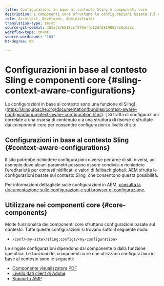 ```yaml
---
title: Configurazioni in base al contesto Sling e componenti core
description: I componenti core sfruttano le configurazioni basate sul contesto Sling per alcune funzioni
role: Architect, Developer, Administrator
translation-type: tm+mt
source-git-commit: d01a7576518ccf9f0effd12dfd8198854c6cd55c
workflow-type: tm+mt
source-wordcount: '203'
ht-degree: 0%

---
```



# Configurazioni in base al contesto Sling e componenti core {#sling-context-aware-configurations}

Le configurazioni in base al contesto sono una funzione di Sling](https://sling.apache.org/documentation/bundles/context-aware-configuration/context-aware-configuration.html). [ Si tratta di configurazioni correlate a una risorsa di contenuto o a una struttura di risorse e sfruttate dai componenti core per consentire configurazioni a livello di sito.

## Configurazioni in base al contesto Sling {#context-aware-configurations}

Il sito potrebbe richiedere configurazioni diverse per aree di siti diversi, ad esempio dove alcuni parametri possono essere condivisi e richiedere l’ereditarietà per contesti nidificati e valori di fallback globali. AEM sfrutta le configurazioni basate sul contesto Sling, che consentono questa possibilità.

Per informazioni dettagliate sulle configurazioni in AEM, [consulta la documentazione sulle configurazioni e sul browser di configurazione.](https://docs.adobe.com/content/help/en/experience-manager-cloud-service/implementing/developing/configurations.html)

## Utilizzare nei componenti core {#core-components}

Molte funzionalità dei componenti core sfruttano configurazioni basate sul contesto. Tutte queste configurazioni si trovano sotto il seguente nodo:

* `/conf/<my-site>/sling:configs/<my-configuration>`

Le singole configurazioni dipendono dal componente o dalla funzione specifica. Le funzioni dei componenti core che utilizzano configurazioni in base al contesto sono le seguenti:

* [Componente visualizzatore PDF](https://github.com/adobe/aem-core-wcm-components/tree/master/content/src/content/jcr_root/apps/core/wcm/components/pdfviewer/v1/pdfviewer#context-aware-config)
* [Livello dati client di Adobe](/help/developing/data-layer/overview.md#installation-activation)
* [Supporto AMP](https://github.com/adobe/aem-core-wcm-components/tree/master/extensions/amp)
